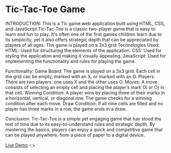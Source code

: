 # Tic-Tac-Toe Game

INTRODUCTION:
             This is a Tic game web application built using HTML, CSS, and JavaScript.Tic-Tac-Toe is a classic two-player game that is easy to learn and fun to play. It's often one of the first games 
             children learn due to its simplicity, yet it also offers strategic depth that can be appreciated by players of all ages. The game is played on a 3x3 grid
Technologies Used:
HTML: Used for structuring the elements of the application.
CSS: Used for styling the application and making it visually appealing.
JavaScript: Used for implementing the functionality and rules for playing the game.

Functionality:
Game Board:
The game is played on a 3x3 grid.
Each cell in the grid can be empty, marked with an X, or marked with an O.
Players:
There are two players: one uses X and the other uses O.
Moves:
A move consists of selecting an empty cell and placing the player’s mark (X or O) in that cell.
Winning Condition:
A player wins by placing three of their marks in a horizontal, vertical, or diagonal row.
The game checks for a winning condition after each move.
Draw Condition:
If all nine cells are filled and no player has three marks in a row, the game ends in a draw.

Conclusion:
           Tic-Tac-Toe is a simple yet engaging game that has stood the test of time due to its easy-to-understand rules and strategic depth. By mastering the basics, players can enjoy a quick and competitive game that can be played anywhere, from a piece of paper to a digital device.

[Live Demo](https://furip0x.github.io/tic_tac_toe/) :point_left:
